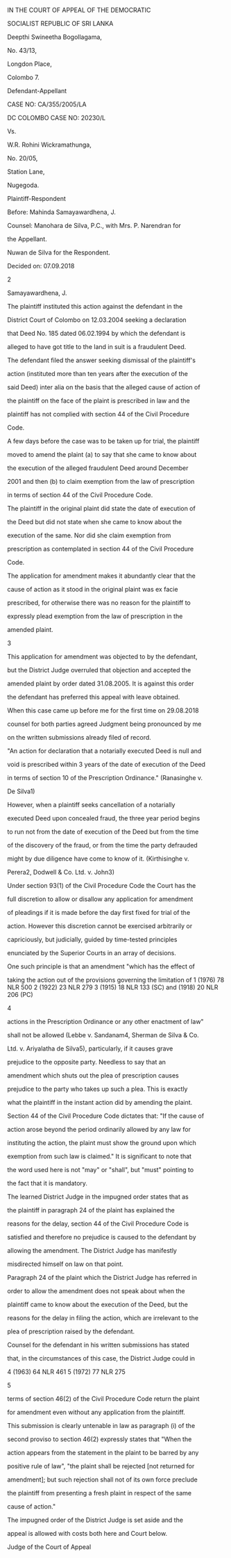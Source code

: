 IN THE COURT OF APPEAL OF THE DEMOCRATIC

SOCIALIST REPUBLIC OF SRI LANKA

Deepthi Swineetha Bogollagama,

No. 43/13,

Longdon Place,

Colombo 7.

Defendant-Appellant

CASE NO: CA/355/2005/LA

DC COLOMBO CASE NO: 20230/L

Vs.

W.R. Rohini Wickramathunga,

No. 20/05,

Station Lane,

Nugegoda.

Plaintiff-Respondent

Before: Mahinda Samayawardhena, J.

Counsel: Manohara de Silva, P.C., with Mrs. P. Narendran for

the Appellant.

Nuwan de Silva for the Respondent.

Decided on: 07.09.2018

2

Samayawardhena, J.

The plaintiff instituted this action against the defendant in the

District Court of Colombo on 12.03.2004 seeking a declaration

that Deed No. 185 dated 06.02.1994 by which the defendant is

alleged to have got title to the land in suit is a fraudulent Deed.

The defendant filed the answer seeking dismissal of the plaintiff's

action (instituted more than ten years after the execution of the

said Deed) inter alia on the basis that the alleged cause of action of

the plaintiff on the face of the plaint is prescribed in law and the

plaintiff has not complied with section 44 of the Civil Procedure

Code.

A few days before the case was to be taken up for trial, the plaintiff

moved to amend the plaint (a) to say that she came to know about

the execution of the alleged fraudulent Deed around December

2001 and then (b) to claim exemption from the law of prescription

in terms of section 44 of the Civil Procedure Code.

The plaintiff in the original plaint did state the date of execution of

the Deed but did not state when she came to know about the

execution of the same. Nor did she claim exemption from

prescription as contemplated in section 44 of the Civil Procedure

Code.

The application for amendment makes it abundantly clear that the

cause of action as it stood in the original plaint was ex facie

prescribed, for otherwise there was no reason for the plaintiff to

expressly plead exemption from the law of prescription in the

amended plaint.

3

This application for amendment was objected to by the defendant,

but the District Judge overruled that objection and accepted the

amended plaint by order dated 31.08.2005. It is against this order

the defendant has preferred this appeal with leave obtained.

When this case came up before me for the first time on 29.08.2018

counsel for both parties agreed Judgment being pronounced by me

on the written submissions already filed of record.

"An action for declaration that a notarially executed Deed is null and

void is prescribed within 3 years of the date of execution of the Deed

in terms of section 10 of the Prescription Ordinance." (Ranasinghe v.

De Silva1)

However, when a plaintiff seeks cancellation of a notarially

executed Deed upon concealed fraud, the three year period begins

to run not from the date of execution of the Deed but from the time

of the discovery of the fraud, or from the time the party defrauded

might by due diligence have come to know of it. (Kirthisinghe v.

Perera2, Dodwell & Co. Ltd. v. John3)

Under section 93(1) of the Civil Procedure Code the Court has the

full discretion to allow or disallow any application for amendment

of pleadings if it is made before the day first fixed for trial of the

action. However this discretion cannot be exercised arbitrarily or

capriciously, but judicially, guided by time-tested principles

enunciated by the Superior Courts in an array of decisions.

One such principle is that an amendment "which has the effect of

taking the action out of the provisions governing the limitation of 1 (1976) 78 NLR 500 2 (1922) 23 NLR 279 3 (1915) 18 NLR 133 (SC) and (1918) 20 NLR 206 (PC)

4

actions in the Prescription Ordinance or any other enactment of law"

shall not be allowed (Lebbe v. Sandanam4, Sherman de Silva & Co.

Ltd. v. Ariyalatha de Silva5), particularly, if it causes grave

prejudice to the opposite party. Needless to say that an

amendment which shuts out the plea of prescription causes

prejudice to the party who takes up such a plea. This is exactly

what the plaintiff in the instant action did by amending the plaint.

Section 44 of the Civil Procedure Code dictates that: "If the cause of

action arose beyond the period ordinarily allowed by any law for

instituting the action, the plaint must show the ground upon which

exemption from such law is claimed." It is significant to note that

the word used here is not "may" or "shall", but "must" pointing to

the fact that it is mandatory.

The learned District Judge in the impugned order states that as

the plaintiff in paragraph 24 of the plaint has explained the

reasons for the delay, section 44 of the Civil Procedure Code is

satisfied and therefore no prejudice is caused to the defendant by

allowing the amendment. The District Judge has manifestly

misdirected himself on law on that point.

Paragraph 24 of the plaint which the District Judge has referred in

order to allow the amendment does not speak about when the

plaintiff came to know about the execution of the Deed, but the

reasons for the delay in filing the action, which are irrelevant to the

plea of prescription raised by the defendant.

Counsel for the defendant in his written submissions has stated

that, in the circumstances of this case, the District Judge could in

4 (1963) 64 NLR 461 5 (1972) 77 NLR 275

5

terms of section 46(2) of the Civil Procedure Code return the plaint

for amendment even without any application from the plaintiff.

This submission is clearly untenable in law as paragraph (i) of the

second proviso to section 46(2) expressly states that "When the

action appears from the statement in the plaint to be barred by any

positive rule of law", "the plaint shall be rejected [not returned for

amendment]; but such rejection shall not of its own force preclude

the plaintiff from presenting a fresh plaint in respect of the same

cause of action."

The impugned order of the District Judge is set aside and the

appeal is allowed with costs both here and Court below.

Judge of the Court of Appeal